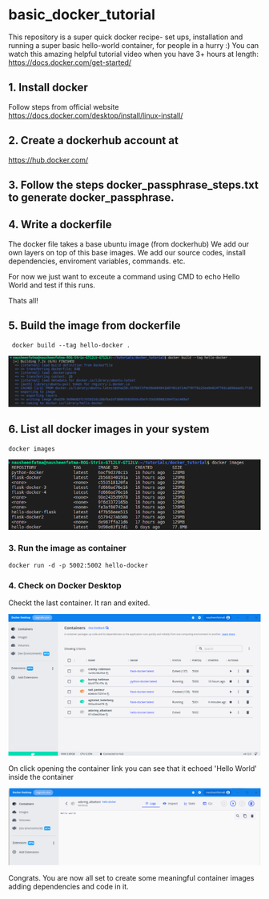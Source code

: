 # basic_docker_tutorial

This repository is a super quick docker recipe- set ups, installation and running a super basic hello-world container, 
for people in a hurry :)
You can watch this amazing helpful tutorial video when you have 3+ hours at length: https://docs.docker.com/get-started/

## 1. Install docker
Follow steps from official website
https://docs.docker.com/desktop/install/linux-install/


## 2. Create a dockerhub account at
https://hub.docker.com/

## 3. Follow the steps docker_passphrase_steps.txt to generate docker_passphrase.

## 4. Write a dockerfile
The docker file takes a base ubuntu image (from dockerhub)
We add our own layers on top of this base images. We add our source codes, install dependencies, enviroment variables, commands. etc.

For now we just want to exceute a command using CMD to echo Hello World and test if this runs.

Thats all!

## 5. Build the image from dockerfile

```
 docker build --tag hello-docker .
```

![Alt text](snippets/docker_build.png)

## 6. List all docker images in your system

```
docker images
```

![Alt text](snippets/docker-images.png)

### 3. Run the image as container

```
docker run -d -p 5002:5002 hello-docker
```

### 4. Check on Docker Desktop

Checkt the last container. It ran and exited.

![Alt text](snippets/docker-desktop.png)

On click opening the container link you can see that it echoed 'Hello World' inside the container

![Alt text](snippets/docker-output.png)



Congrats. You are now all set to create some meaningful container images adding dependencies and code in it.
